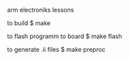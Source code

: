 arm electroniks lessons

to build
$ make

to flash programm to board
$ make flash

to generate .ii files
$ make preproc
